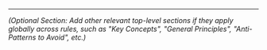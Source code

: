 ---
*(Optional Section: Add other relevant top-level sections if they apply globally across rules, such as "Key Concepts", "General Principles", "Anti-Patterns to Avoid", etc.)*